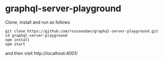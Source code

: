 # graphql-server-playground

Clone, install and run as follows

```
git clone https://github.com/rossanodan/graphql-server-playground.git
cd graphql-server-playground
npm install
npm start
```

and then visit http://localhost:4001/
